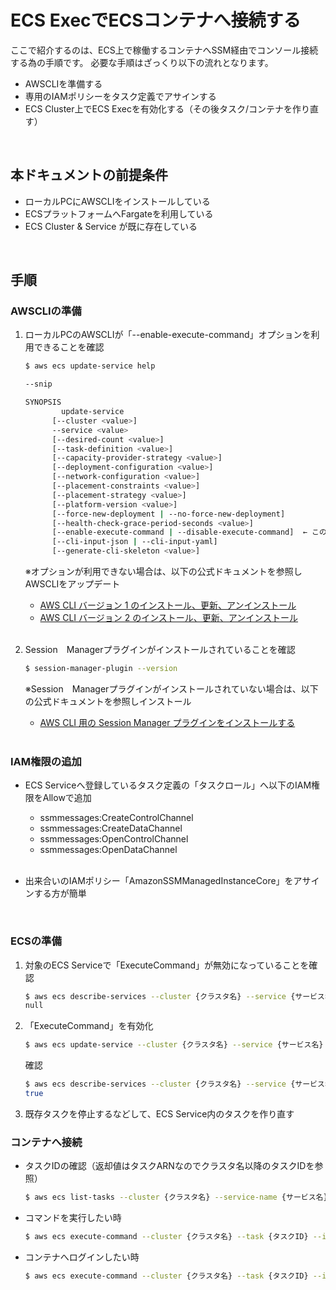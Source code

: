 # ECS ExecでECSコンテナへ接続する

ここで紹介するのは、ECS上で稼働するコンテナへSSM経由でコンソール接続する為の手順です。
必要な手順はざっくり以下の流れとなります。

- AWSCLIを準備する
- 専用のIAMポリシーをタスク定義でアサインする
- ECS Cluster上でECS Execを有効化する（その後タスク/コンテナを作り直す）

<br>

## 本ドキュメントの前提条件

- ローカルPCにAWSCLIをインストールしている
- ECSプラットフォームへFargateを利用している
- ECS Cluster & Service が既に存在している

<br>

## 手順
### AWSCLIの準備

1. ローカルPCのAWSCLIが「--enable-execute-command」オプションを利用できることを確認
    ```sh
    $ aws ecs update-service help

    --snip

    SYNOPSIS
            update-service
          [--cluster <value>]
          --service <value>
          [--desired-count <value>]
          [--task-definition <value>]
          [--capacity-provider-strategy <value>]
          [--deployment-configuration <value>]
          [--network-configuration <value>]
          [--placement-constraints <value>]
          [--placement-strategy <value>]
          [--platform-version <value>]
          [--force-new-deployment | --no-force-new-deployment]
          [--health-check-grace-period-seconds <value>]
          [--enable-execute-command | --disable-execute-command]  ← このオプションが使えることを確認
          [--cli-input-json | --cli-input-yaml]
          [--generate-cli-skeleton <value>]
    ```
    ※オプションが利用できない場合は、以下の公式ドキュメントを参照しAWSCLIをアップデート
    - [AWS CLI バージョン 1 のインストール、更新、アンインストール](https://docs.aws.amazon.com/ja_jp/cli/latest/userguide/install-cliv1.html)
    - [AWS CLI バージョン 2 のインストール、更新、アンインストール](https://docs.aws.amazon.com/ja_jp/cli/latest/userguide/install-cliv2.html)
    <br>

2. Session　Managerプラグインがインストールされていることを確認
    ```sh
    $ session-manager-plugin --version
    ```
    ※Session　Managerプラグインがインストールされていない場合は、以下の公式ドキュメントを参照しインストール
    - [AWS CLI 用の Session Manager プラグインをインストールする](https://docs.aws.amazon.com/ja_jp/systems-manager/latest/userguide/session-manager-working-with-install-plugin.html)
    <br>

### IAM権限の追加

- ECS Serviceへ登録しているタスク定義の「タスクロール」へ以下のIAM権限をAllowで追加

    - ssmmessages:CreateControlChannel
    - ssmmessages:CreateDataChannel
    - ssmmessages:OpenControlChannel
    - ssmmessages:OpenDataChannel
    <br>

- 出来合いのIAMポリシー「AmazonSSMManagedInstanceCore」をアサインする方が簡単

<br>

### ECSの準備

1. 対象のECS Serviceで「ExecuteCommand」が無効になっていることを確認
    ```sh
    $ aws ecs describe-services --cluster {クラスタ名} --service {サービス名} | jq .'services'[0].'enableExecuteCommand'
    null
    ```

2. 「ExecuteCommand」を有効化
    ```sh
    $ aws ecs update-service --cluster {クラスタ名} --service {サービス名} --enable-execute-command
    ```
    確認
    ```sh
    $ aws ecs describe-services --cluster {クラスタ名} --service {サービス名} | jq .'services'[0].'enableExecuteCommand'
    true
    ```

3. 既存タスクを停止するなどして、ECS Service内のタスクを作り直す
    <br>

### コンテナへ接続

- タスクIDの確認（返却値はタスクARNなのでクラスタ名以降のタスクIDを参照）
    ```sh
    $ aws ecs list-tasks --cluster {クラスタ名} --service-name {サービス名}
    ```

- コマンドを実行したい時
    ```sh
    $ aws ecs execute-command --cluster {クラスタ名} --task {タスクID} --interactive --command "ls"
    ```

- コンテナへログインしたい時
    ```sh
    $ aws ecs execute-command --cluster {クラスタ名} --task {タスクID} --interactive --command "/bin/sh"
    ```